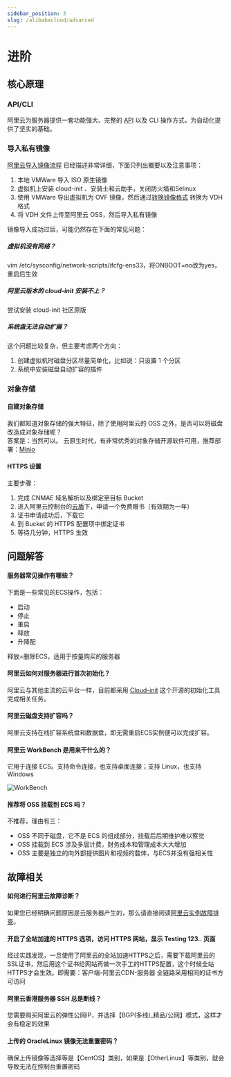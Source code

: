 ```yaml
---
sidebar_position: 3
slug: /alibabacloud/advanced
---
```


# 进阶

## 核心原理


### API/CLI

阿里云为服务器提供一套功能强大、完整的 [API](https://next.api.aliyun.com/) 以及 CLI 操作方式，为自动化提供了坚实的基础。  

### 导入私有镜像

[阿里云导入镜像流程](https://help.aliyun.com/document_detail/127285.html) 已经描述非常详细，下面只列出概要以及注意事项：

1. 本地 VMWare 导入 ISO 原生镜像
2. 虚拟机上安装 cloud-init 、安骑士和云助手，关闭防火墙和Selinux
3. 使用 VMWare 导出虚拟机为 OVF 镜像，然后通过[转换镜像格式](https://help.aliyun.com/document_detail/57187.html) 转换为 VDH 格式
4. 将 VDH 文件上传至阿里云 OSS，然后导入私有镜像

镜像导入成功过后，可能仍然存在下面的常见问题：

##### 虚拟机没有网络？

vim /etc/sysconfig/network-scripts/ifcfg-ens33，将ONBOOT=no改为yes，重启后生效

##### 阿里云版本的  cloud-init 安装不上？

尝试安装  cloud-init 社区原版

##### 系统盘无法自动扩展？

这个问题比较复杂，但主要考虑两个方向：

1. 创建虚拟机时磁盘分区尽量简单化，比如说：只设置 1 个分区
2. 系统中安装磁盘自动扩容的插件

###  对象存储

#### 自建对象存储

我们都知道对象存储的强大特征，除了使用阿里云的 OSS 之外，是否可以将磁盘改造成对象存储呢？  
答案是：当然可以。
云原生时代，有非常优秀的对象存储开源软件可用，推荐部署：[Minio](https://github.com/Websoft9/docker-minio)



#### HTTPS 设置

主要步骤：

1. 完成 CNMAE 域名解析以及绑定至目标 Bucket
2. 进入阿里云控制台的[云盾](https://yundun.console.aliyun.com/)下，申请一个免费赠书（有效期为一年）
3. 证书申请成功后，下载它
4. 到 Bucket 的 HTTPS 配置项中绑定证书
5. 等待几分钟，HTTPS 生效


## 问题解答

#### 服务器常见操作有哪些？

下面是一些常见的ECS操作，包括：

- 启动
- 停止
- 重启
- 释放
- 升降配

释放=删除ECS，适用于按量购买的服务器

#### 阿里云如何对服务器进行首次初始化？

阿里云与其他主流的云平台一样，目前都采用 [Cloud-init](https://cloudinit.readthedocs.io/) 这个开源的初始化工具完成相关任务。  

#### 阿里云磁盘支持扩容吗？

阿里云支持在线扩容系统盘和数据盘，即无需重启ECS实例便可以完成扩容。

#### 阿里云 WorkBench 是用来干什么的？

它用于连接 ECS。支持命令连接，也支持桌面连接；支持 Linux，也支持 Windows

![WorkBench](http://libs.websoft9.com/Websoft9/DocsPicture/zh/aliyun/aliyun-workbench-websoft9.png)

#### 推荐将 OSS 挂载到 ECS 吗？

不推荐，理由有三：

* OSS 不同于磁盘，它不是 ECS 的组成部分，挂载后后期维护难以察觉
* OSS 挂载到 ECS 涉及多层计费，财务成本和管理成本大大增加
* OSS 主要是独立的向外部提供图片和视频的载体，与ECS并没有强相关性


## 故障相关

#### 如何进行阿里云故障诊断？

如果您已经明确问题原因是云服务器产生的，那么请直接阅读[阿里云实例故障排查](https://help.aliyun.com/knowledge_detail/127067.html)。


#### 开启了全站加速的 HTTPS 选项，访问 HTTPS 网站，显示 Testing 123.. 页面

经过实践发现，一旦使用了阿里云的全站加速HTTPS之后，需要下载阿里云的SSL证书，然后用这个证书给网站再做一次手工的HTTPS配置，这个时候全站HTTPS才会生效。即需要：客户端-阿里云CDN-服务器 全链路采用相同的证书方可访问

#### 阿里云香港服务器 SSH 总是断线？

您需要购买阿里云的弹性公网IP，并选择【BGP(多线)_精品/公网】模式，这样才会有稳定的效果

#### 上传的 OracleLinux 镜像无法重置密码？

确保上传镜像等选择等是【CentOS】类别，如果是【OtherLinux】等类别，就会导致无法在控制台重置密码


